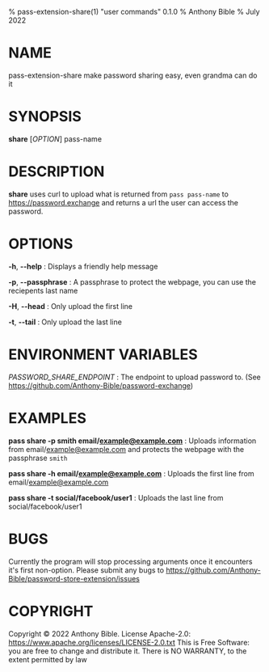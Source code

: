 % pass-extension-share(1) "user commands" 0.1.0
% Anthony Bible
% July 2022

# NAME
pass-extension-share make password sharing easy, even grandma can do it

# SYNOPSIS
**share** [*OPTION*] pass-name

# DESCRIPTION
**share** uses curl to upload what is returned from `pass pass-name` to https://password.exchange and returns a url the user can access the password.

# OPTIONS
**-h**, **--help**
: Displays a friendly help message

**-p**, **--passphrase**
: A passphrase to protect the webpage, you can use the reciepents last name

**-H**, **--head**
: Only upload the first line

**-t**, **--tail**
: Only upload the last line

# ENVIRONMENT VARIABLES
*PASSWORD_SHARE_ENDPOINT* 
: The endpoint to upload password to. (See https://github.com/Anthony-Bible/password-exchange)

# EXAMPLES
**pass share -p smith email/example@example.com**
: Uploads information from email/example@example.com and protects the webpage with the passphrase `smith`

**pass share -h email/example@example.com**
: Uploads the first line from email/example@example.com

**pass share -t social/facebook/user1**
: Uploads the last line from social/facebook/user1

# BUGS
Currently the program will stop processing arguments once it encounters it's first non-option. Please submit any bugs to https://github.com/Anthony-Bible/password-store-extension/issues

# COPYRIGHT
Copyright © 2022 Anthony Bible. License Apache-2.0: <https://www.apache.org/licenses/LICENSE-2.0.txt> This is Free Software: you are free to change and distribute it. There is NO WARRANTY, to the extent permitted by law 
